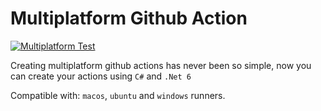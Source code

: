 # Multiplatform Github Action

[![Multiplatform Test](https://github.com/Tilation/multiplatform-github-action/actions/workflows/main.yml/badge.svg)](https://github.com/Tilation/multiplatform-github-action/actions/workflows/main.yml)

Creating multiplatform github actions has never been so simple, now you can create your actions using `C#` and `.Net 6`

Compatible with: `macos`, `ubuntu` and `windows` runners.
